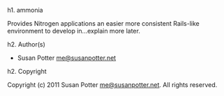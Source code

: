 h1. ammonia

Provides Nitrogen applications an easier more consistent Rails-like environment to develop in...explain more later.

h2. Author(s)

* Susan Potter <me@susanpotter.net>

h2. Copyright

Copyright (c) 2011 Susan Potter <me@susanpotter.net>.  All rights reserved.
